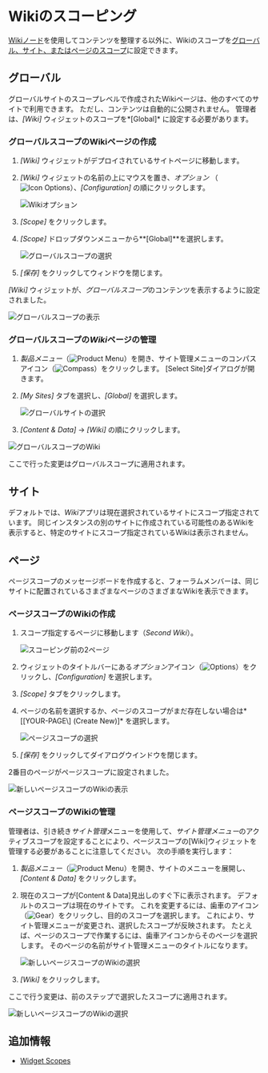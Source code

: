 # Wikiのスコーピング

[Wikiノード](./creating-a-node.md)を使用してコンテンツを整理する以外に、Wikiのスコープを[グローバル、サイト、またはページのスコープ](https://help.liferay.com/hc/articles/360028819992-Widget-Scope)に設定できます。

## グローバル

グローバルサイトのスコープレベルで作成されたWikiページは、他のすべてのサイトで利用できます。 ただし、コンテンツは自動的に公開されません。 管理者は、*[Wiki]* ウィジェットのスコープを*[Global]* に設定する必要があります。

### グローバルスコープのWikiページの作成

1.  *[Wiki]* ウィジェットがデプロイされているサイトページに移動します。

2.  *[Wiki]* ウィジェットの名前の上にマウスを置き、*オプション* （![Icon Options](../../../images/icon-widget-options.png)）、*[Configuration]* の順にクリックします。

    ![Wikiオプション](./scoping-your-wikis/images/10.png)

3.  *[Scope]* をクリックします。

4.  *[Scope]* ドロップダウンメニューから**[Global]**を選択します。

    ![グローバルスコープの選択](./scoping-your-wikis/images/01.png)

5.  *[保存]* をクリックしてウィンドウを閉じます。

*[Wiki]* ウィジェットが、*グローバルスコープ*のコンテンツを表示するように設定されました。

![グローバルスコープの表示](./scoping-your-wikis/images/02.png)

### グローバルスコープの*Wiki*ページの管理

1.  *製品メニュー*（![Product Menu](../../../images/icon-product-menu.png)）を開き、サイト管理メニューのコンパスアイコン（![Compass](../../../images/icon-compass.png)）をクリックします。 [Select Site]ダイアログが開きます。

2.  *[My Sites]* タブを選択し、*[Global]* を選択します。

    ![グローバルサイトの選択](./scoping-your-wikis/images/06.png)

3.  *[Content & Data]* → *[Wiki]* の順にクリックします。

![グローバルスコープのWiki](./scoping-your-wikis/images/07.png)

ここで行った変更はグローバルスコープに適用されます。

## サイト

デフォルトでは、*Wiki*アプリは現在選択されているサイトにスコープ指定されています。 同じインスタンスの別のサイトに作成されている可能性のあるWikiを表示すると、特定のサイトにスコープ指定されているWikiは表示されません。

## ページ

ページスコープのメッセージボードを作成すると、フォーラムメンバーは、同じサイトに配置されているさまざまなページのさまざまなWikiを表示できます。

### ページスコープのWikiの作成

1.  スコープ指定するページに移動します（*Second Wiki*）。

    ![スコーピング前の2ページ](./scoping-your-wikis/images/03.png)

2.  ウィジェットのタイトルバーにある*オプション*アイコン（![Options](../../../images/icon-widget-options.png)）をクリックし、*[Configuration]* を選択します。

3.  *[Scope]* タブをクリックします。

4.  ページの名前を選択するか、ページのスコープがまだ存在しない場合は*\[\[YOUR-PAGE\\] (Create New)]* を選択します。

    ![ページスコープの選択](./scoping-your-wikis/images/04.png)

5.  *[保存]* をクリックしてダイアログウインドウを閉じます。

2番目のページがページスコープに設定されました。

![新しいページスコープのWikiの表示](./scoping-your-wikis/images/05.png)

### ページスコープのWikiの管理

管理者は、引き続き*サイト管理*メニューを使用して、*サイト管理メニュー*のアクティブスコープを設定することにより、ページスコープの[Wiki]ウィジェットを管理する必要があることに注意してください。 次の手順を実行します：

1.  *製品メニュー*（![Product Menu](../../../images/icon-product-menu.png)）を開き、サイトのメニューを展開し、*[Content & Data]* をクリックします。

2.  現在のスコープが[Content & Data]見出しのすぐ下に表示されます。 デフォルトのスコープは現在のサイトです。 これを変更するには、歯車のアイコン（![Gear](../../../images/icon-control-menu-gear.png)）をクリックし、目的のスコープを選択します。 これにより、サイト管理メニューが変更され、選択したスコープが反映されます。 たとえば、ページのスコープで作業するには、歯車アイコンからそのページを選択します。 そのページの名前がサイト管理メニューのタイトルになります。

    ![新しいページスコープのWikiの選択](./scoping-your-wikis/images/08.png)

3.  *[Wiki]* をクリックします。

ここで行う変更は、前のステップで選択したスコープに適用されます。

![新しいページスコープのWikiの選択](./scoping-your-wikis/images/09.png)

## 追加情報

  - [Widget Scopes](https://help.liferay.com/hc/articles/360028819992-Widget-Scope)
